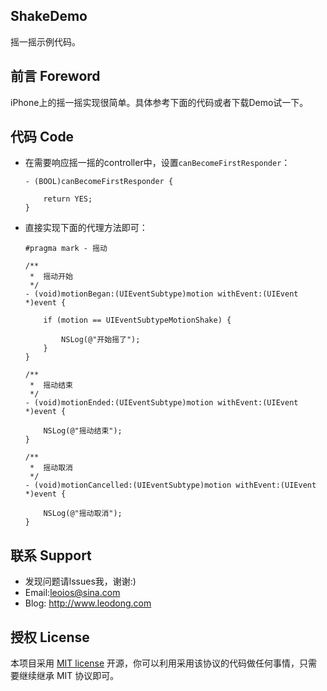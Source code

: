 ## ShakeDemo
摇一摇示例代码。


## 前言 Foreword
iPhone上的摇一摇实现很简单。具体参考下面的代码或者下载Demo试一下。


## 代码 Code
* 在需要响应摇一摇的controller中，设置`canBecomeFirstResponder`：
	```objc
	- (BOOL)canBecomeFirstResponder {
    	
    	return YES;
	}
	```
* 直接实现下面的代理方法即可：
	```
	#pragma mark - 摇动
	
	/**
	 *  摇动开始
	 */
	- (void)motionBegan:(UIEventSubtype)motion withEvent:(UIEvent *)event {
	    
	    if (motion == UIEventSubtypeMotionShake) {
	        
	        NSLog(@"开始摇了");
	    }
	}
	
	/**
	 *  摇动结束
	 */
	- (void)motionEnded:(UIEventSubtype)motion withEvent:(UIEvent *)event {
	    
	    NSLog(@"摇动结束");
	}
	
	/**
	 *  摇动取消
	 */
	- (void)motionCancelled:(UIEventSubtype)motion withEvent:(UIEvent *)event {
	    
	    NSLog(@"摇动取消");
	}
	```


## 联系 Support
* 发现问题请lssues我，谢谢:)
* Email:leoios@sina.com
* Blog: http://www.leodong.com


## 授权 License
本项目采用 [MIT license](http://opensource.org/licenses/MIT) 开源，你可以利用采用该协议的代码做任何事情，只需要继续继承 MIT 协议即可。
